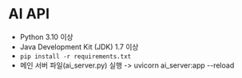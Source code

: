 # AI API

- Python 3.10 이상
- Java Development Kit (JDK) 1.7 이상
- `pip install -r requirements.txt`
- 메인 서버 파일(ai_server.py) 실행 -> uvicorn ai_server:app --reload
